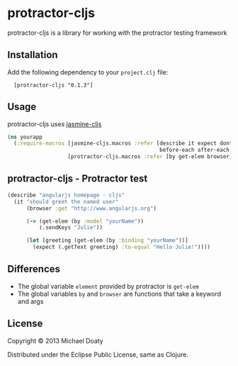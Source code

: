 # protractor-cljs

protractor-cljs is a library for working with the protractor testing framework

## Installation

Add the following dependency to your `project.clj` file:

```
  [protractor-cljs "0.1.3"]
```    

## Usage

protractor-cljs uses [jasmine-cljs](https://github.com/cursivecode/jasmine-cljs)    

```clojure  
(ns yourapp
  (:require-macros [jasmine-cljs.macros :refer [describe it expect dont-expect
                                                before-each after-each xit xdescribe]]
                   [protractor-cljs.macros :refer [by get-elem browser]]))
```    

## protractor-cljs - Protractor test
```clojure
(describe "angularjs homepage - cljs"
  (it "should greet the named user"
      (browser :get "http://www.angularjs.org")

      (-> (get-elem (by :model "yourName"))
          (.sendKeys "Julie"))

      (let [greeting (get-elem (by :binding "yourName"))]
        (expect (.getText greeting) :to-equal "Hello Julie!"))))
```
## Differences

* The global variable ```element``` provided by protractor is ```get-elem```      
* The global variables ```by``` and ```browser``` are functions that take a keyword and args  

## License

Copyright © 2013 Michael Doaty

Distributed under the Eclipse Public License, same as Clojure.